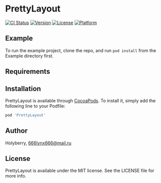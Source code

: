 # PrettyLayout

[![CI Status](https://img.shields.io/travis/Holyberry/PrettyLayout.svg?style=flat)](https://travis-ci.org/Holyberry/PrettyLayout)
[![Version](https://img.shields.io/cocoapods/v/PrettyLayout.svg?style=flat)](https://cocoapods.org/pods/PrettyLayout)
[![License](https://img.shields.io/cocoapods/l/PrettyLayout.svg?style=flat)](https://cocoapods.org/pods/PrettyLayout)
[![Platform](https://img.shields.io/cocoapods/p/PrettyLayout.svg?style=flat)](https://cocoapods.org/pods/PrettyLayout)

## Example

To run the example project, clone the repo, and run `pod install` from the Example directory first.

## Requirements

## Installation

PrettyLayout is available through [CocoaPods](https://cocoapods.org). To install
it, simply add the following line to your Podfile:

```ruby
pod 'PrettyLayout'
```

## Author

Holyberry, 666lynx666@mail.ru

## License

PrettyLayout is available under the MIT license. See the LICENSE file for more info.
